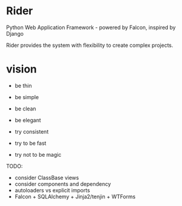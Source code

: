 Rider
=====
Python Web Application Framework - powered by Falcon, inspired by Django

Rider provides the system with flexibility to create complex projects.

vision
======
* be thin
* be simple
* be clean
* be elegant

* try consistent
* try to be fast
* try not to be magic

TODO:

* consider ClassBase views
* consider components and dependency
* autoloaders vs explicit imports
* Falcon + SQLAlchemy + Jinja2/tenjin + WTForms

